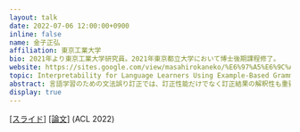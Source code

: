 ```yaml
---
layout: talk
date: 2022-07-06 12:00:00+0900
inline: false
name: 金子正弘
affiliation: 東京工業大学
bio: 2021年より東京工業大学研究員。2021年東京都立大学において博士後期課程修了。
website: https://sites.google.com/view/masahirokaneko/%E6%97%A5%E6%9C%AC%E8%AA%9E?authuser=0
topic: Interpretability for Language Learners Using Example-Based Grammatical Error Correction
abstract: 言語学習のための文法誤り訂正では、訂正性能だけでなく訂正結果の解釈性も重要になると考えられます。訂正結果のみを提示する場合、言語学習者が結果を理解できず、訂正結果を反映すべきか否かの判断ができなくなるなどの問題が生じることがあります。 しかしながら、既存の文法誤り訂正の研究において解釈性はほとんど焦点が当てられてきませんでした。そこで本研究では、言語学習における解釈性の重要性を説くとともに文法誤り訂正における解釈性向上に取り組んだ研究を促進するため、事例ベースの文法誤り訂正を提案しました。提案手法の解釈性が言語学習者に役立ちそうということを示したので今回の発表でご紹介したいと思います！
display: true
---
```


[[スライド]](https://drive.google.com/file/d/19204w62pwZQAwFm9MObvPTV406cVviSo/view?usp=sharing) [[論文]](https://arxiv.org/abs/2203.07085) (ACL 2022)
